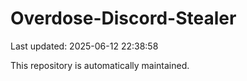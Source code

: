 # Overdose-Discord-Stealer

Last updated: 2025-06-12 22:38:58

This repository is automatically maintained.
